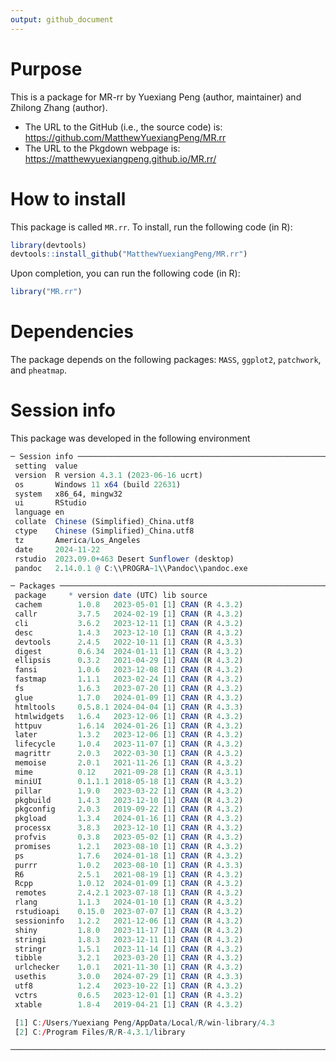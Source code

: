 ```yaml
---
output: github_document
---
```


# Purpose

This is a package for MR-rr by Yuexiang Peng (author, maintainer) and Zhilong Zhang (author).

- The URL to the GitHub (i.e., the source code) is: https://github.com/MatthewYuexiangPeng/MR.rr
- The URL to the Pkgdown webpage is: https://matthewyuexiangpeng.github.io/MR.rr/

# How to install
This package is called `MR.rr`. To install, run the following code (in R):

```R
library(devtools)
devtools::install_github("MatthewYuexiangPeng/MR.rr")
```

Upon completion, you can run the following code (in R):
```R
library("MR.rr")
```

# Dependencies

The package depends on the following packages: `MASS`, `ggplot2`, `patchwork`, and `pheatmap`.

# Session info

This package was developed in the following environment
```R
─ Session info ──────────────────────────────────────────────────────────────────────────────────────────────────────────────────────────────────────────────
 setting  value
 version  R version 4.3.1 (2023-06-16 ucrt)
 os       Windows 11 x64 (build 22631)
 system   x86_64, mingw32
 ui       RStudio
 language en
 collate  Chinese (Simplified)_China.utf8
 ctype    Chinese (Simplified)_China.utf8
 tz       America/Los_Angeles
 date     2024-11-22
 rstudio  2023.09.0+463 Desert Sunflower (desktop)
 pandoc   2.14.0.1 @ C:\\PROGRA~1\\Pandoc\\pandoc.exe

─ Packages ──────────────────────────────────────────────────────────────────────────────────────────────────────────────────────────────────────────────────
 package     * version date (UTC) lib source
 cachem        1.0.8   2023-05-01 [1] CRAN (R 4.3.2)
 callr         3.7.5   2024-02-19 [1] CRAN (R 4.3.2)
 cli           3.6.2   2023-12-11 [1] CRAN (R 4.3.2)
 desc          1.4.3   2023-12-10 [1] CRAN (R 4.3.2)
 devtools      2.4.5   2022-10-11 [1] CRAN (R 4.3.3)
 digest        0.6.34  2024-01-11 [1] CRAN (R 4.3.2)
 ellipsis      0.3.2   2021-04-29 [1] CRAN (R 4.3.2)
 fansi         1.0.6   2023-12-08 [1] CRAN (R 4.3.2)
 fastmap       1.1.1   2023-02-24 [1] CRAN (R 4.3.2)
 fs            1.6.3   2023-07-20 [1] CRAN (R 4.3.2)
 glue          1.7.0   2024-01-09 [1] CRAN (R 4.3.2)
 htmltools     0.5.8.1 2024-04-04 [1] CRAN (R 4.3.3)
 htmlwidgets   1.6.4   2023-12-06 [1] CRAN (R 4.3.2)
 httpuv        1.6.14  2024-01-26 [1] CRAN (R 4.3.2)
 later         1.3.2   2023-12-06 [1] CRAN (R 4.3.2)
 lifecycle     1.0.4   2023-11-07 [1] CRAN (R 4.3.2)
 magrittr      2.0.3   2022-03-30 [1] CRAN (R 4.3.2)
 memoise       2.0.1   2021-11-26 [1] CRAN (R 4.3.2)
 mime          0.12    2021-09-28 [1] CRAN (R 4.3.1)
 miniUI        0.1.1.1 2018-05-18 [1] CRAN (R 4.3.2)
 pillar        1.9.0   2023-03-22 [1] CRAN (R 4.3.2)
 pkgbuild      1.4.3   2023-12-10 [1] CRAN (R 4.3.2)
 pkgconfig     2.0.3   2019-09-22 [1] CRAN (R 4.3.2)
 pkgload       1.3.4   2024-01-16 [1] CRAN (R 4.3.2)
 processx      3.8.3   2023-12-10 [1] CRAN (R 4.3.2)
 profvis       0.3.8   2023-05-02 [1] CRAN (R 4.3.2)
 promises      1.2.1   2023-08-10 [1] CRAN (R 4.3.2)
 ps            1.7.6   2024-01-18 [1] CRAN (R 4.3.2)
 purrr         1.0.2   2023-08-10 [1] CRAN (R 4.3.3)
 R6            2.5.1   2021-08-19 [1] CRAN (R 4.3.2)
 Rcpp          1.0.12  2024-01-09 [1] CRAN (R 4.3.2)
 remotes       2.4.2.1 2023-07-18 [1] CRAN (R 4.3.2)
 rlang         1.1.3   2024-01-10 [1] CRAN (R 4.3.2)
 rstudioapi    0.15.0  2023-07-07 [1] CRAN (R 4.3.2)
 sessioninfo   1.2.2   2021-12-06 [1] CRAN (R 4.3.2)
 shiny         1.8.0   2023-11-17 [1] CRAN (R 4.3.2)
 stringi       1.8.3   2023-12-11 [1] CRAN (R 4.3.2)
 stringr       1.5.1   2023-11-14 [1] CRAN (R 4.3.2)
 tibble        3.2.1   2023-03-20 [1] CRAN (R 4.3.2)
 urlchecker    1.0.1   2021-11-30 [1] CRAN (R 4.3.2)
 usethis       3.0.0   2024-07-29 [1] CRAN (R 4.3.3)
 utf8          1.2.4   2023-10-22 [1] CRAN (R 4.3.2)
 vctrs         0.6.5   2023-12-01 [1] CRAN (R 4.3.2)
 xtable        1.8-4   2019-04-21 [1] CRAN (R 4.3.2)

 [1] C:/Users/Yuexiang Peng/AppData/Local/R/win-library/4.3
 [2] C:/Program Files/R/R-4.3.1/library

─────────────────────────────────────────────────────────────────────────────────────────────────────────────────────────────────────────────────────────────
```
